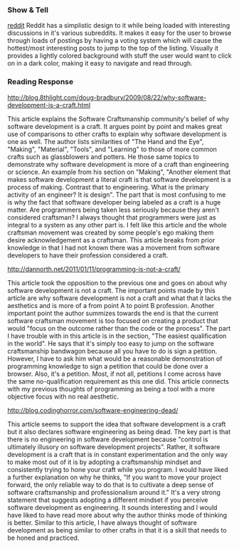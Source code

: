 ### Show & Tell
[reddit](http://www.reddit.com/)
Reddit has a simplistic design to it while being loaded with interesting discussions in it's various subreddits. It makes it easy for the user to browse through loads of postings by having a voting system which will cause the hottest/most interesting posts to jump to the top of the listing. Visually it provides a lightly colored background with stuff the user would want to click on in a dark color, making it easy to navigate and read through.

### Reading Response

http://blog.8thlight.com/doug-bradbury/2009/08/22/why-software-development-is-a-craft.html

This article explains the Software Craftsmanship community's belief of why software development is a craft. It argues point by point and makes great use of comparisons to other crafts to explain why software development is one as well. The author lists similarities of "The Hand and the Eye", "Making", "Material", "Tools", and "Learning" to those of more common crafts such as glassblowers and potters. He those same topics to demonstrate why software development is more of a craft than engineering or science. An example from his section on "Making", "Another element that makes software development a literal craft is that software development is a process of making. Contrast that to engineering. What is the primary activity of an engineer? It is design". The part that is most confusing to me is why the fact that software developer being labeled as a craft is a huge matter. Are programmers being taken less seriously because they aren't considered craftsman? I always thought that programmers were just as integral to a system as any other part is. I felt like this article and the whole craftsman movement was created by some people's ego making them desire acknowledgement as a craftsman. This article breaks from prior knowledge in that I had not known there was a movement from software developers to have their profession considered a craft.

http://dannorth.net/2011/01/11/programming-is-not-a-craft/

This article took the opposition to the previous one and goes on about why software development is not a craft. The important points made by this article are why software development is not a craft and what that it lacks the aesthetics and is more of a from point A to point B profession. Another important point the author summizes towards the end is that the current software craftsman movement is too focused on creating a product that would "focus on the outcome rather than the code or the process". The part I have trouble with in this article is in the section, "The easiest qualification in the world". He says that it's simply too easy to jump on the software craftsmanship bandwagon because all you have to do is sign a petition. However, I have to ask him what would be a reasonable demonstration of programming knowledge to sign a petition that could be done over a browser. Also, it's a petition. Most, if not all, petitions I come across have the same no-qualification requirement as this one did. This article connects with my previous thoughts of programming as being a tool with a more objective focus with no real aesthetic.

http://blog.codinghorror.com/software-engineering-dead/

This article seems to support the idea that software development is a craft but it also declares software engineering as being dead. The key part is that there is no engineering in software development because "control is ultimately illusory on software development projects". Rather, it software development is a craft that is in constant experimentation and the only way to make most out of it is by adopting a craftsmanship mindset and consistently trying to hone your craft while you program. I would have liked a further explanation on why he thinks, "If you want to move your project forward, the only reliable way to do that is to cultivate a deep sense of software craftsmanship and professionalism around it." It's a very strong statement that suggests adopting a different mindset if you perceive software development as engineering. It sounds interesting and I would have liked to have read more about why the author thinks mode of thinking is better. Similar to this article, I have always thought of software development as being similar to other crafts in that it is a skill that needs to be honed and practiced.
